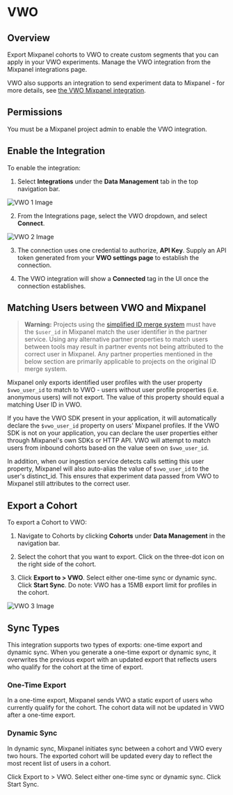 # VWO

## Overview

Export Mixpanel cohorts to VWO to create custom segments that you can apply in your VWO experiments. Manage the VWO integration from the Mixpanel integrations page.

VWO also supports an integration to send experiment data to Mixpanel - for more details, see [the VWO Mixpanel integration](https://help.vwo.com/hc/en-us/articles/900004226426).

## Permissions

You must be a Mixpanel project admin to enable the VWO integration.

## Enable the Integration

To enable the integration: 

1. Select **Integrations** under the **Data Management** tab in the top navigation bar.

![VWO 1 Image](/vwo1.png)

2. From the Integrations page, select the VWO dropdown, and select **Connect**.

![VWO 2 Image](/vwo2.png)

3. The connection uses one credential to authorize, **API Key**. Supply an API token generated from your **VWO settings page** to establish the connection.

4. The VWO integration will show a **Connected** tag in the UI once the connection establishes.

## Matching Users between VWO and Mixpanel
> **Warning:** Projects using the [simplified ID merge system](/docs/tracking-methods/id-management/identifying-users#simplified-vs-original-id-merge) must have the `$user_id` in Mixpanel match the user identifier in the partner service. Using any alternative partner properties to match users between tools may result in partner events not being attributed to the correct user in Mixpanel. Any partner properties mentioned in the below section are primarily applicable to projects on the original ID merge system.

Mixpanel only exports identified user profiles with the user property `$vwo_user_id` to match to VWO - users without user profile properties (i.e. anonymous users) will not export. The value of this property should equal a matching User ID in VWO.

If you have the VWO SDK present in your application, it will automatically declare the `$vwo_user_id` property on users' Mixpanel profiles. If the VWO SDK is not on your application, you can declare the user properties either through Mixpanel's own SDKs or HTTP API. VWO will attempt to match users from inbound cohorts based on the value seen on `$vwo_user_id`.

In addition, when our ingestion service detects calls setting this user property, Mixpanel will also auto-alias the value of `$vwo_user_id` to the user's distinct_id. This ensures that experiment data passed from VWO to Mixpanel still attributes to the correct user.

## Export a Cohort

To export a Cohort to VWO: 

1. Navigate to Cohorts by clicking **Cohorts** under **Data Management** in the navigation bar.

2. Select the cohort that you want to export. Click on the three-dot icon on the right side of the cohort.

3. Click **Export to > VWO**. Select either one-time sync or dynamic sync. Click **Start Sync**.
Do note: VWO has a 15MB export limit for profiles in the cohort.

![VWO 3 Image](/vwo3.png)

## Sync Types
This integration supports two types of exports: one-time export and dynamic sync. When you generate a one-time export or dynamic sync, it overwrites the previous export with an updated export that reflects users who qualify for the cohort at the time of export.

### One-Time Export
In a one-time export, Mixpanel sends VWO a static export of users who currently qualify for the cohort. The cohort data will not be updated in VWO after a one-time export.

### Dynamic Sync
In dynamic sync, Mixpanel initiates sync between a cohort and VWO every two hours. The exported cohort will be updated every day to reflect the most recent list of users in a cohort.






Click Export to > VWO. Select either one-time sync or dynamic sync. Click Start Sync.



